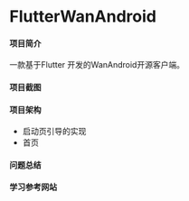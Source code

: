 # FlutterWanAndroid

#### 项目简介
一款基于Flutter 开发的WanAndroid开源客户端。
#### 项目截图
#### 项目架构

* 启动页引导的实现
* 首页

#### 问题总结
#### 学习参考网站 
